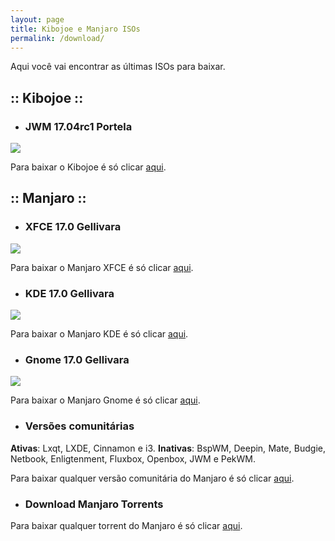 ```yaml
---
layout: page
title: Kibojoe e Manjaro ISOs
permalink: /download/
---
```


<p style="text-align: justify;">Aqui você vai encontrar as últimas ISOs para baixar.</p>

<h2>:: Kibojoe ::</h2>

* ### JWM 17.04rc1 Portela

<img src="http://www.auplod.com/u/dluaop95535.png">

Para baixar o Kibojoe é só clicar [aqui](http://kibojoe.org/download.html). 

<h2>:: Manjaro ::</h2>

* ### XFCE 17.0 Gellivara

<img src="https://manjaro.org/wp-content/uploads/2017/03/xfce-170.png">

Para baixar o Manjaro XFCE é só clicar [aqui](https://manjaro.org/get-manjaro/). 

* ### KDE 17.0 Gellivara

<img src="https://manjaro.org/wp-content/uploads/2017/03/kde-170.png">

Para baixar o Manjaro KDE é só clicar [aqui](https://manjaro.org/get-manjaro/).

* ### Gnome 17.0 Gellivara

<img src="http://www.auplod.com/u/dalpuo956d6.png">

Para baixar o Manjaro Gnome é só clicar [aqui](https://manjaro.org/get-manjaro/).

* ### Versões comunitárias

<p style="text-align: justify;"><strong>Ativas</strong>: Lxqt, LXDE, Cinnamon e i3. <strong>Inativas</strong>: BspWM, Deepin, Mate, Budgie, Netbook, Enligtenment, Fluxbox, Openbox, JWM e PekWM. </p>

Para baixar qualquer versão comunitária do Manjaro é só clicar [aqui](https://sourceforge.net/projects/manjarolinux/files/community/).

* ### Download Manjaro Torrents

Para baixar qualquer torrent do Manjaro é só clicar [aqui](https://sourceforge.net/projects/manjarotorrents/).

